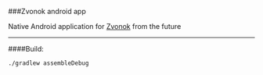 ###Zvonok android app


Native Android application for [Zvonok](https://github.com/komachi/zvonok) from the future

----------

####Build:

```./gradlew assembleDebug```